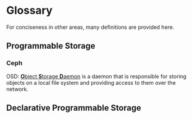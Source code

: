 # Glossary
For conciseness in other areas, many definitions are provided here.

## Programmable Storage

### Ceph
OSD:   [**O**bject **S**torage **D**aemon][osd-doc] is a daemon that is
       responsible for storing objects on a local file system and providing
       access to them over the network.

## Declarative Programmable Storage

[osd-doc]: http://docs.ceph.com/docs/mimic/man/8/ceph-osd/
